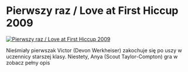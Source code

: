 Pierwszy raz / Love at First Hiccup 2009 
=============
[![Pierwszy raz / Love at First Hiccup 2009 ](http://vidos.pl/images/player.gif)](http://vidos.pl/pierwszy-raz-love-at-first-hiccup-2009)

 Nieśmiały pierwszak Victor (Devon Werkheiser) zakochuje się po uszy w uczennicy starszej klasy. Niestety, Anya (Scout Taylor-Compton) gra w zobacz pełny opis
